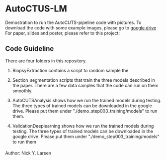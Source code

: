 # AutoCTUS-LM
Demostration to run the AutoCUTS-pipeline code with pictures.
To download the code with some example images, please go to [google drive](https://pages.github.com/)
For paper, slides and poster, please refer to this project:


## Code Guideline

There are four folders in this repository.

1. BiopsyExtraction contains a script to random sample the  

2. Section_segmentation scripts that train the three models described in the paper. There are a few data samples that the code can run on them smoothly.

3. AutoCUTSAnalysis  shows how we run the trained models during testing. The three types of trained models can be downloaded in the google drive. Please put them under "./demo_step003_training/models" to run them.

4. ValidationDeeplearning shows how we run the trained models during testing. The three types of trained models can be downloaded in the google drive. Please put them under "./demo_step003_training/models" to run them

####
Author: Nick Y. Larsen

